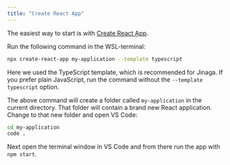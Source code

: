 ```yaml
---
title: "Create React App"
---
```


The easiest way to start is with [Create React App](https://create-react-app.dev/).

Run the following command in the WSL-terminal:

```bash
npx create-react-app my-application --template typescript
```

Here we used the TypeScript template, which is recommended for Jinaga.
If you prefer plain JavaScript, run the command without the `--template typescript` option.

The above command will create a folder called `my-application` in the current directory.
That folder will contain a brand new React application.  Change to that new folder and open VS Code:

```bash
cd my-application
code .
```

Next open the terminal window in VS Code and from there run the app with `npm start`.